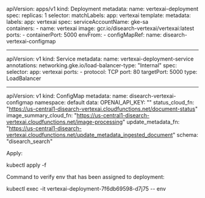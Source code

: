 apiVersion: apps/v1
kind: Deployment
metadata:
  name: vertexai-deployment
spec:
  replicas: 1
  selector:
    matchLabels:
      app: vertexai
  template:
    metadata:
      labels:
        app: vertexai
    spec:
      serviceAccountName: gke-sa      
      containers:
      - name: vertexai
        image: gcr.io/disearch-vertexai/vertexai:latest
        ports:
        - containerPort: 5000
        envFrom:
        - configMapRef:
            name: disearch-vertexai-configmap

---

apiVersion: v1
kind: Service
metadata:
  name: vertexai-deployment-service
  annotations:
        networking.gke.io/load-balancer-type: "Internal"
spec:
  selector:
    app: vertexai
  ports:
    - protocol: TCP
      port: 80
      targetPort: 5000
  type: LoadBalancer

---

apiVersion: v1
kind: ConfigMap
metadata:
  name: disearch-vertexai-configmap
  namespace: default
data:
  OPENAI_API_KEY: ""
  status_cloud_fn: "https://us-central1-disearch-vertexai.cloudfunctions.net/document-status"
  image_summary_cloud_fn: "https://us-central1-disearch-vertexai.cloudfunctions.net/image-processing"
  update_metadata_fn: "https://us-central1-disearch-vertexai.cloudfunctions.net/update_metadata_ingested_document"
  schema: "disearch_search"


Apply: 

  kubectl apply -f <filename>

Command to verify env that has been assigned to deployment:

  kubectl exec -it vertexai-deployment-7f6db69598-d7j75 -- env


